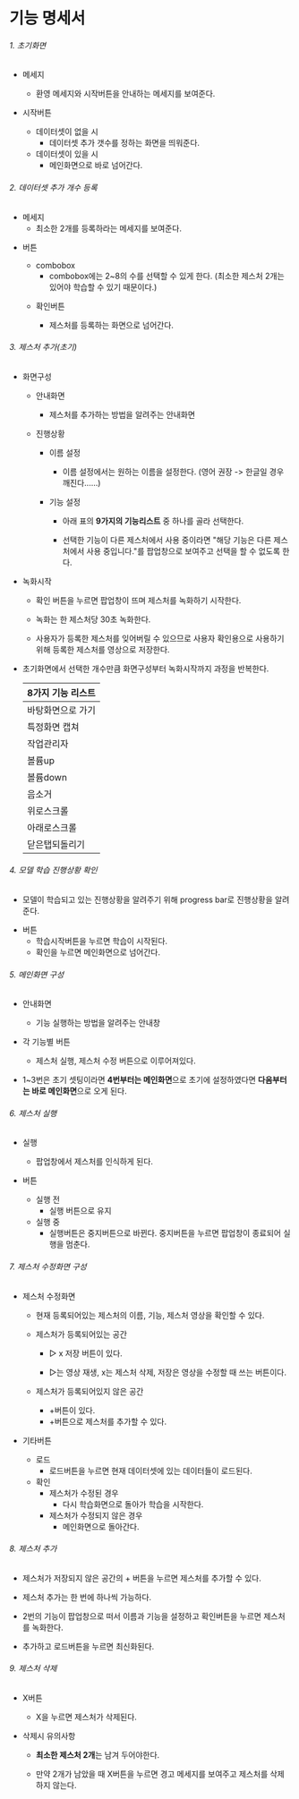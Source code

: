 # 기능 명세서



###### 1. 초기화면

+ 메세지
  - 환영 메세지와 시작버튼을 안내하는 메세지를 보여준다.


+ 시작버튼
  - 데이터셋이 없을 시
    - 데이터셋 추가 갯수를 정하는 화면을 띄워준다.
  - 데이터셋이 있을 시
    - 메인화면으로 바로 넘어간다.



###### 2. 데이터셋 추가 개수 등록

- 메세지
  - 최소한 2개를 등록하라는 메세지를 보여준다.

+ 버튼

  - combobox
    - combobox에는 2~8의 수를 선택할 수 있게 한다. (최소한 제스처 2개는 있어야 학습할 수 있기 때문이다.)

  + 확인버튼

    +  제스처를 등록하는 화면으로 넘어간다.

      

###### 3. 제스처 추가(초기)

+ 화면구성

  - 안내화면

    * 제스처를 추가하는 방법을 알려주는 안내화면

  - 진행상황

    - 이름 설정

      - 이름 설정에서는 원하는 이름을 설정한다. (영어 권장 -> 한글일 경우 깨진다......)

    - 기능 설정

      - 아래 표의 **9가지의 기능리스트** 중 하나를 골라 선택한다.

      - 선택한 기능이 다른 제스처에서 사용 중이라면 "해당 기능은 다른 제스처에서 사용 중입니다."를 팝업창으로 보여주고 선택을 할 수 없도록 한다.

        

+ 녹화시작

  + 확인 버튼을 누르면 팝업창이 뜨며 제스처를 녹화하기 시작한다.

  + 녹화는 한 제스처당 30초 녹화한다.

  + 사용자가 등록한 제스처를 잊어버릴 수 있으므로 사용자 확인용으로 사용하기 위해 등록한 제스처를 영상으로 저장한다.

    

+ 초기화면에서 선택한 개수만큼 화면구성부터 녹화시작까지  과정을 반복한다.

  

  | 8가지 기능 리스트 |
  | :---------------- |
  | 바탕화면으로 가기 |
  | 특정화면 캡쳐     |
  | 작업관리자        |
  | 볼륨up            |
  | 볼륨down          |
  | 음소거            |
  | 위로스크롤        |
  | 아래로스크롤      |
  | 닫은탭되돌리기    |





###### 4. 모델 학습 진행상황 확인

+ 모델이 학습되고 있는 진행상황을 알려주기 위해 progress bar로 진행상황을 알려준다.



- 버튼
  - 학습시작버튼을 누르면 학습이 시작된다.
  - 확인을 누르면 메인화면으로 넘어간다.





###### 5. 메인화면 구성

+ 안내화면

  - 기능 실행하는 방법을 알려주는 안내창

    

+ 각 기능별 버튼

  - 제스처 실행, 제스처 수정 버튼으로 이루어져있다.

    

+ 1~3번은 초기 셋팅이라면 **4번부터는 메인화면**으로 초기에 설정하였다면 **다음부터는 바로 메인화면**으로 오게 된다.

  



###### 6. 제스처 실행

+ 실행

  - 팝업창에서 제스처를 인식하게 된다.

    

+ 버튼

  - 실행 전
    - 실행 버튼으로 유지
  - 실행 중
    - 실행버튼은 중지버튼으로 바뀐다. 중지버튼을 누르면 팝업창이 종료되어 실행을 멈춘다.





###### 7. 제스처 수정화면 구성

+ 제스처 수정화면 

  - 현재 등록되어있는 제스처의 이름, 기능, 제스처 영상을 확인할 수 있다.

    

  - 제스처가 등록되어있는 공간

    - ▷ x 저장 버튼이 있다.

    - ▷는 영상 재생,  x는 제스처 삭제, 저장은 영상을 수정할 때 쓰는 버튼이다.

      

  - 제스처가 등록되어있지 않은 공간

    - +버튼이 있다.
    - +버튼으로 제스처를 추가할 수 있다.
    
    

+ 기타버튼

  + 로드
    + 로드버튼을 누르면 현재 데이터셋에 있는 데이터들이 로드된다.
  + 확인
    + 제스처가 수정된 경우
      + 다시 학습화면으로 돌아가 학습을 시작한다.
    + 제스처가 수정되지 않은 경우
      + 메인화면으로 돌아간다.



###### 8. 제스처 추가

+ 제스처가 저장되지 않은 공간의 + 버튼을 누르면 제스처를 추가할 수 있다.

+ 제스처 추가는 한 번에 하나씩 가능하다.
+ 2번의 기능이 팝업창으로 떠서 이름과 기능을 설정하고 확인버튼을 누르면 제스처를 녹화한다.
+ 추가하고 로드버튼을 누르면 최신화된다.



###### 9. 제스처 삭제

+ X버튼

  - X을 누르면 제스처가 삭제된다.

    

+ 삭제시 유의사항

  - **최소한 제스처 2개**는 남겨 두어야한다. 

  - 만약 2개가 남았을 때 X버튼을 누르면 경고 메세지를 보여주고 제스처를 삭제하지 않는다.

